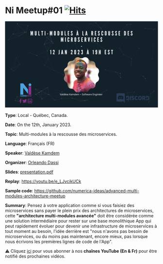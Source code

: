 # Ni Meetup#01 [![Hits](https://hits.seeyoufarm.com/api/count/incr/badge.svg?url=https%3A%2F%2Fgithub.com%2Fnumerica-ideas%2Fmeetups%2Fadvanced-multi-modules-architecture&count_bg=%2379C83D&title_bg=%23555555&icon=&icon_color=%23E7E7E7&title=hits&edge_flat=false)](https://numericaideas.com)

[![FlyerImage](flyer.png)](https://youtu.be/e_LJvcikUCk)

**Type**: Local - Québec, Canada.

**Date**: On the 12th, January 2023.

**Topic**: Multi-modules à la rescousse des microservices.

**Language**: Français (FR)

**Speaker**: [Valdèse Kamdem](https://www.linkedin.com/in/valdesekamdem)

**Organizer**: [Orleando Dassi](https://www.linkedin.com/in/dassi-orleando-257b04ab)

**Slides**: [presentation.pdf](./presentation.pdf)

**Replay**: https://youtu.be/e_LJvcikUCk

**Sample code**: https://github.com/numerica-ideas/advanced-multi-modules-architecture-meetup

**Summary**: Pensez à votre application comme si vous faisiez des microservices sans payer le plein prix des architectures de microservices, cette **"architecture multi-modules avancée"** doit être considérée comme une solution intermédiaire pour rester sur une base monolithique App qui peut rapidement évoluer pour devenir une infrastructure de microservices à tout moment au besoin, l'idée derrière est "nous n'avons pas besoin de microservices, ou du moins pas maintenant, encore mieux, pas lorsque nous écrivons les premières lignes de code de l'App".

:warning: Cliquez [ici](https://www.youtube.com/@numericaideas/channels?sub_confirmation=1) pour vous abonner à nos **chaînes YouTube (En & Fr)** pour être notifié des prochaines vidéos.
